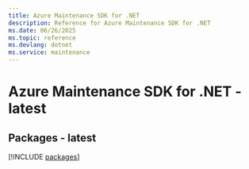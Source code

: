 ```yaml
---
title: Azure Maintenance SDK for .NET
description: Reference for Azure Maintenance SDK for .NET
ms.date: 06/26/2025
ms.topic: reference
ms.devlang: dotnet
ms.service: maintenance
---
```

# Azure Maintenance SDK for .NET - latest
## Packages - latest
[!INCLUDE [packages](maintenance-index.md)]